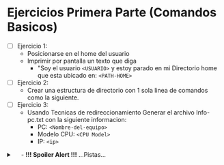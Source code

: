 # Ejercicios Primera Parte (Comandos Basicos)


- [ ] Ejercicio 1:
    - Posicionarse en el home del usuario
    - Imprimir por pantalla un texto que diga 
        - "Soy el usuario `<USUARIO>` y estoy parado en mi Directorio home que esta ubicado en: `<PATH-HOME>`
- [ ] Ejercicio 2:
    - Crear una estructura de directorio con 1 sola linea de comandos como la siguiente.
- [ ] Ejercicio 3:
    - Usando Tecnicas de redireccionamiento Generar el archivo Info-pc.txt con la siguiente informacion:
        - PC: `<Nombre-del-equipo>`
        - Modelo CPU: `<CPU Model>`
        - IP: `<ip>`





<details>
    <summary>&emsp; <Mostrar/Ocultar> - <b>!!! Spoiler Alert !!!</b>  ...Pistas...</summary>
    <div>
        Los siguientes Archivos y Comandos están relacionados con la resolución de los Ejercicios:
        <ul style="padding-left: 20px; font-style: italic;">
            <li>Archivos: `/proc/cpuinfo`</li>
            <li>Comandos: `hostnamectl`, `hostname`, `echo`, `whoami`, `pwd`</li>
            <li>Variables de Entorno: `$PWD`, `$USER`</li>
        </ul>
        Siempre es preferible la ejecución de un comando, por sobre la obtención del dato sobre una variable de entorno.
    </div>
</details>

